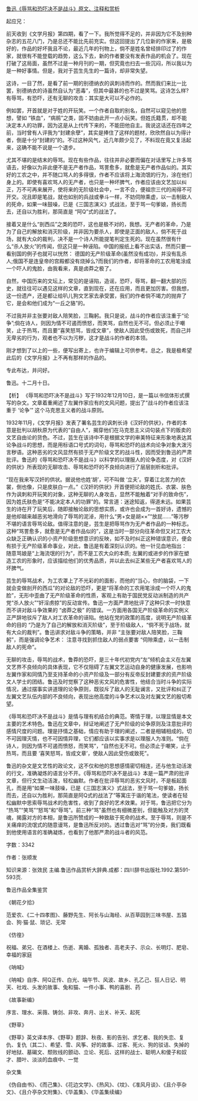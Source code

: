 [鲁迅《辱骂和恐吓决不是战斗》原文、注释和赏析](https://www.vrrw.net/wx/9643.html)

起应兄：

前天收到《文学月报》第四期，看了一下。我所觉得不足的，并非因为它不及别种杂志的五花八门，乃是总还不能比先前充实。但这回提出了几位新的作家来，是极好的，作品的好坏我且不论，最近几年的刊物上，倘不是姓名曾经排印过了的作家，就很有不能登载的趋势，这么下去，新的作者要没有发表作品的机会了。现在打破了这局面，虽然不过是一种月刊的一期，但究竟也扫去一些沉闷，所以我以为是一种好事情。但是，我对于芸生先生的一篇诗，却非常失望。

这诗，一目了然，是看了前一期的别德纳衣的讽刺诗而作的。然而我们来比一比罢，别德纳衣的诗虽然自认为“恶毒”，但其中最甚的也不过是笑骂。这诗怎么样?有辱骂，有恐吓，还有无聊的攻击：其实是大可以不必作的。

例如罢，开首就是对于姓的开玩笑。一个作者自取的别名，自然可以窥见他的思想，譬如 “铁血”，“病鹃”之类，固不妨由此开一点小玩笑。但姓氏籍贯，却不能决定本人的功罪，因为这是从上代传下来的，不能田他自主。我说这话还在四年之前，当时曾有人评我为“封建余孽”，其实是捧住了这样的题材，欣欣然自以为得计者，倒是十分“封建的”的。不过这种风气，近几年颇少见了，不料现在竟又复活起来，这确不能不说是一个退步。

尤其不堪的是结末的辱骂。现在有些作品，往往并非必要而偏在对话里写上许多骂语去，好像以为非此便不是无产者作品，骂詈愈多，就愈是无产者作品似的。其实好的工农之中，并不随口骂人的多得很，作者不应该将上海流氓的行为，涂在他们身上的。即使有喜欢骂人的无产者，也只是一种坏脾气，作者应该由文艺加以纠正，万不可再来展开，使将来的无阶级社会中，一言不合，便祖宗三代的闹得不可开交。况且即是笔战，就也如别的兵战或拳斗一样，不妨伺隙乘虚，以一击制敌人的死命，如果一味鼓噪，已是《三国志演义》式战法，至于骂一句爹娘，扬长而去，还自以为胜利，那简直是 “阿Q”式的战法了。

接着又是什么“剖西瓜”之类的恐吓，这也是极不对的，我想。无产者的革命，乃是为了自己的解放和消灭阶级，并非因为要杀人，即使是正面的敌人，倘不死于战场，就有大众的裁判，决不是一个诗人所能提笔判定生死的。现在虽然很有什么“杀人放火”的传闻，但这只是一种诬陷。中国的报纸上看不出实话，然而只要一看别国的例子也就可以恍然： 德国的无产阶级革命(虽然没有成功)，并没有乱杀人;俄国不是连皇帝的宫殿都没有烧掉么?而我们的作者，却将革命的工农用笔涂成一个吓人的鬼脸，由我看来，真是卤莽之极了。

自然，中国历来的文坛上，常见的是诬陷，造谣，恐吓，辱骂，翻一翻大部的历史，就往往可以遇见这样的文章，直到现在，还在应用，而且更加厉害。但我想，这一份遗产，还是都让给叭儿狗文艺家去承受罢，我们的作者倘不竭力的抛弃了它，是会和他们成为“一丘之貉”的。

不过我并非主张要对敌人陪笑脸，三鞠躬。我只是说，战斗的作者应该注重于“论争”;倘在诗人，则因为情不可遏而愤怒，而笑骂，自然也无不可。但必须止于嘲笑，止于热骂，而且要“喜笑怒骂，皆成文章”，使敌人因此受伤或致死，而自己并无卑劣的行为，观者也不以为污秽，这才是战斗的作者的本领。

刚才想到了以上的一些，便写出寄上，也许于编辑上可供参考。总之，我是极希望此后的《文学月报》上不再有那样的作品的。

专此布达，并问好。

鲁迅。十二月十日。



【析】 《辱骂和恐吓决不是战斗》写于1932年12月10日，是一篇以书信体形式撰写的杂文。文章着重阐述了左翼作家应有的文风问题，提出了“战斗的作者应该注重于 ‘论争’” 这个马克思主义者的战斗原则。

1932年11月，《文学月报》发表了署名芸生的讽刺长诗《汉奸的供状》，作者的本意是批判以胡秋原为代表的“自由人”，揭穿他们在马克思主义词句装点下的贩卖的文艺自由论的货色。不过，芸生在该诗中不是根据文学的审美特征来形象地表达其论争战斗的思想，而是用标语口号式的词句，辱骂和恐吓的战术向论争对象大泼污言秽语。这种恶劣的文风显然有损于无产阶级文艺的战斗性，因而受到鲁迅的严肃批评。鲁迅的《辱骂和恐吓决不是战斗》以科学的以理服人的论争态度，对《汉奸的供状》所表现的无聊攻击、辱骂和恐吓的不良倾向进行了层层剖析和批评。

“现在我来写汉奸的供状。据说他也姓‘胡’，可不叫做 ‘立夫’。穿着江北苦力的衣裳，倒也像，只是皮肤白一点。”《汉奸的供状》开首便把论敌的姓氏、衣裳、肤色作为讽刺和开玩笑的对象，这种无聊的人身攻击，显然不能触着“对手的致命伤”，因为姓氏肤色是“不能决定本人的功罪”的。常言道：迷途知返，得道未远。如果芸生的诗在开了玩笑后，随即接触论敌的思想实质，或许也会成为一首好诗，遗憾的是他却越来越恶劣地滑向了辱骂的泥淖，用什么“男+女是胡××”“放屁……”等污秽不堪的语言辱骂论敌。值得注意的是，芸生是把辱骂作为无产者作品的一种标志。这种“骂詈愈多，就愈是无产者作品似的”，这是当时一部分向往革命但又对工农大众缺乏正确认识的小资产阶级思想意识的反映，如不及时纠正这种错误意识，便会有损于无产阶级革命事业，对此，鲁迅是有着深刻认识的。他一针见血地指出： 随意骂娘是“上海流氓的行为”，而不是工农大众的本质; 左翼的或进步的作家在塑造工农的形象时，应该描绘他们的优秀品质，并以此去纠正某些无产者喜欢骂人的坏脾气。

芸生的辱骂战术，为工农罩上了不光彩的的面影，而他的“当心，你的脑袋，一下就会变做剖开的西瓜”的对论敌的恐吓，更是“将革命的工农用笔涂成一个吓人的鬼脸”，无形中歪曲了无产阶级革命的性质，客观上有助于国民党反动派制造的共产党“杀人放火”“奸淫虏掠”的反动宣传。鲁迅一方面严肃地批评了这种只求一时快意而不讲对敌斗争效果的 “卤莽之极” 的错误。一方面用各国无产阶级革命的实例义正严辞地驳斥了敌人对工农革命的诬陷。他站在党的政策的高度，说明无产阶级革命的目的 “乃是为了自己的解放和消灭阶级”，至于阶级敌人，“倘不死于战场，就有大众的裁判”。鲁迅讲求对敌斗争的策略，并非 “主张要对敌人陪笑脸，三鞠躬”，而是强调论争艺术： 注意寻找到抓住敌人的弱点要害 “伺隙乘虚，以一击制敌人的死命”。

无聊的攻击，辱骂的战术，鲁莽的恐吓，是三十年代初党内“左”倾机会主义在左翼文艺界不良倾向的具体表现，它不仅阻碍了左翼文艺运动自身的健康发展，也影响左翼作家和同情乃至支持革命的小资产阶级及一部分有反帝反封建要求的资产阶级文人学士的团结。鲁迅及时觉察了这种恶劣文风的危害性，他结合当时斗争的实际情况，通过摆事实讲道理的论争原则，既驳斥了敌人的无耻谰言，又批评和纠正了左翼文艺队伍内部的不良倾向，表现出他高度的斗争艺术以及对左翼文艺的殷切希望。

《辱骂和恐吓决不是战斗》是情与理有机结合的典范。寄情于理，以理显情是本文主要的艺术特色。鲁迅在文章中，辩证地阐述了无产阶级的论争原则及注意批评的感情尺度的问题。理是抒情之基础，情应有助于理的阐述，二者是相辅相成的。切不可因理灭情，也不可因情异理，它们都应该以实事求是以理服人为准则。“倘在诗人，则因为情不可遏而愤怒，而笑骂”，“自然也无不可。但必须止于嘲笑，止于热骂，而且要 ‘喜笑怒骂，皆成文章’，使敌人因此受伤或致死”。

鲁迅的杂文是文艺性的政论文，这不仅和他的思想感情密切相连，还与他生动活泼的行文，准确凝炼的语言分不开。《辱骂和恐吓决不是战斗》本是一篇严肃的批评文章，但行文生动活泼，轻松幽默。作者在批评辱骂的恶劣文风时，不是板起面孔，而是用“如果一味鼓噪，已是《三国志演义》式战法，至于骂一句爹娘，扬长而去，还自以为胜利，那简直是阿Q式的战法了”等寓庄于谐的笔法，使读者在轻松幽默中思索辱骂战术的危害性，收到了良好的艺术效果。对于骂，鲁迅把它分为 “热骂”“笑骂”“怒骂”和“辱骂”。前三种“骂”虽然也有细微差别，但能触及对方的灵魂，揭露对方的本相，是鲁迅所赞成的一种致敌于死命的战术。至于辱骂，则是不关痛痒的流氓式的随意谩骂，是鲁迅所反对的。透过鲁迅对“骂”的分类，我们既看到他使用语言的准确凝炼，也看到了他那严肃的战斗者的风范。

字数：3342

作者：张顺发

知识来源：张效民 主编.鲁迅作品赏析大辞典.成都：四川辞书出版社.1992.第591-593页.

鲁迅作品全集鉴赏

《朝花夕拾》

范爱农、《二十四孝图》、藤野先生、阿长与山海经、从百草园到三味书屋、五猖会、狗·猫·鼠、琐记、无常

《仿徨》

祝福、弟兄、在酒楼上、伤逝、离婚、孤独者、高老夫子、示众、长明灯、肥皂、幸福的家庭

《呐喊》

《呐喊》自序、阿Q正传、白光、端午节、风波、故乡、孔乙己、狂人日记、明天、社戏、头发的故事、兔和猫、一件小事、鸭的喜剧、药

《故事新编》

序言、理水、采薇、铸剑、非攻、奔月、出关、补天、起死

《野草》

《野草》英文译本序、《野草》题辞、秋夜、影的告别、求乞者、我的失恋、复仇、复仇〔其二〕、希望、雪、风筝、好的故事、过客、死火、狗的驳诘、失掉的好地狱、墓碣文、颓败线的颤动、立论、死后、这样的战士、聪明人和傻子和奴才、腊叶、淡淡的血痕中、一觉

杂文集

《伪自由书》、《而己集》、《花边文学》、《热风》、《坟》、《准风月谈》、《且介亭杂文》、《且介亭杂文附集》、《华盖集》、《华盖集续编》

